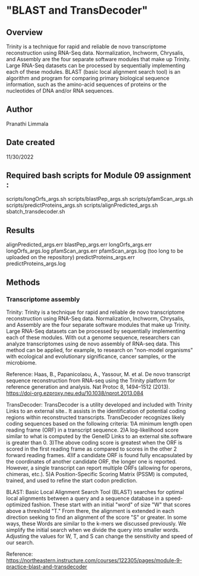 # "BLAST and TransDecoder"

## Overview
Trinity is a technique for rapid and reliable de novo transcriptome reconstruction using RNA-Seq data. Normalization, Inchworm, Chrysalis, and Assembly are the four separate software modules that make up Trinity. Large RNA-Seq datasets can be processed by sequentially implementing each of these modules.
BLAST (basic local alignment search tool) is an algorithm and program for comparing primary biological sequence information, such as the amino-acid sequences of proteins or the nucleotides of DNA and/or RNA sequences.

## Author
Pranathi Limmala

## Date created
11/30/2022

## Required bash scripts for Module 09 assignment :

scripts/longOrfs_args.sh
scripts/blastPep_args.sh
scripts/pfamScan_args.sh
scripts/predictProteins_args.sh
scripts/alignPredicted_args.sh
sbatch_transdecoder.sh

## Results

alignPredicted_args.err
blastPep_args.err
longOrfs_args.err
longOrfs_args.log
pfamScan_args.err
pfamScan_args.log (too long to be uploaded on the repository)
predictProteins_args.err
predictProteins_args.log

## Methods

### Transcriptome assembly

Trinity: Trinity is a technique for rapid and reliable de novo transcriptome reconstruction using RNA-Seq data. Normalization, Inchworm, Chrysalis, and Assembly are the four separate software modules that make up Trinity. Large RNA-Seq datasets can be processed by sequentially implementing each of these modules.
With out a genome sequence, researchers can analyze transcriptomes using de novo assembly of RNA-seq data. This method can be applied, for example, to research on "non-model organisms" with ecological and evolutionary significance, cancer samples, or the microbiome.

Reference: Haas, B., Papanicolaou, A., Yassour, M. et al. De novo transcript sequence reconstruction from RNA-seq using the Trinity platform for reference generation and analysis. Nat Protoc 8, 1494–1512 (2013). https://doi-org.ezproxy.neu.edu/10.1038/nprot.2013.084

TransDecoder: TransDecoder is a utility developed and included with Trinity Links to an external site.. It assists in the identification of potential coding regions within reconstructed transcripts.
TransDecoder recognizes likely coding sequences based on the following criteria:
1)A minimum length open reading frame (ORF) in a transcript sequence.
2)A log-likelihood score similar to what is computed by the GeneID Links to an external site.software is greater than 0.
3)The above coding score is greatest when the ORF is scored in the first reading frame as compared to scores in the other 2 forward reading frames.
4)If a candidate ORF is found fully encapsulated by the coordinates of another candidate ORF, the longer one is reported. However, a single transcript can report multiple ORFs (allowing for operons, chimeras, etc.).
5)A Position-Specific Scoring Matrix (PSSM) is computed, trained, and used to refine the start codon prediction.

BLAST: Basic Local Alignment Search Tool (BLAST) searches for optimal local alignments between a query and a sequence database in a speed-optimized fashion. These start with an initial "word" of size "W" that scores above a threshold "T." From there, the alignment is extended in each direction seeking to find an alignment of the score "S" or greater. In some ways, these Words are similar to the k-mers we discussed previously. We simplify the initial search when we divide the query into smaller words. Adjusting the values for W, T, and S can change the sensitivity and speed of our search.

Reference: https://northeastern.instructure.com/courses/122305/pages/module-9-practice-blast-and-transdecoder
